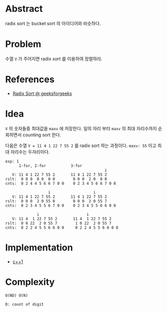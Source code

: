 # Abstract

radix sort 는 bucket sort 의 아이디어와 비슷하다.

# Problem

수열 `V` 가 주어지면 radix sort 를 이용하여 정렬하라.

# References

* [Radix Sort @ geeksforgeeks](https://www.geeksforgeeks.org/radix-sort/)

# Idea

`V` 의 숫자들중 최대값을 `maxv` 에 저장한다. 일의 자리 부터
`maxv` 의 최대 자리수까지 순회하면서 counting sort 한다.

다음은 수열 `V = 11 4 1 22 7 55 2` 를 radix sort 하는 과정이다. `maxv: 55`
이고 최대 자리수는 두자리이다.

```
exp: 1
      1-for, 2-for           3-for
                                            i
   V: 11 4 1 22 7 55 2       11 4 1 22 7 55 2
rslt:  0 0 0  0 0  0 0        0 0 0  2 0  0 0
cnts:  0 2 4 4 5 6 6 7 0 0    0 2 3 4 5 6 6 7 0 0
                                            
                   i                   i    
   V: 11 4 1 22 7 55 2       11 4 1 22 7 55 2    
rslt:  0 0 0  2 0 55 0        0 0 0  2 0 55 7    
cnts:  0 2 3 4 5 5 6 7 0 0    0 2 3 4 5 5 6 6 0 0

              i                     i    
   V: 11 4  1 22 7 55 2       11 4  1 22 7 55 2    
rslt:  0 0 22  2 0 55 7        1 0 22  2 0 55 7    
cnts:  0 2 2 4 5 5 6 6 0 0     0 2 2 4 5 5 6 6 0 0

```

# Implementation

* [c++1](a.cpp)

# Complexity

```
O(ND) O(N)

D: count of digit
```
